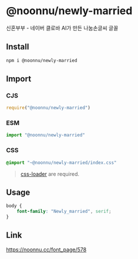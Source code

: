 # @noonnu/newly-married
신혼부부 - 네이버 클로바 AI가 만든 나눔손글씨 글꼴

## Install
```sh
npm i @noonnu/newly-married
```
## Import
### CJS
```js
require("@noonnu/newly-married")
```
### ESM
```js
import "@noonnu/newly-married"
```
### CSS 
```css
@import "~@noonnu/newly-married/index.css"
```
> [css-loader](https://github.com/webpack-contrib/css-loader) are required.

## Usage
```css
body {
    font-family: "Newly_married", serif;
}
```

## Link
https://noonnu.cc/font_page/578